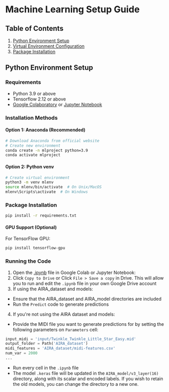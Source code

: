 # Machine Learning Setup Guide

## Table of Contents
1. [Python Environment Setup](#python-environment-setup)
2. [Virtual Environment Configuration]()
3. [Package Installation]()

## Python Environment Setup

### Requirements
- Python 3.9 or above
- Tensorflow 2.12 or above
- [Google Colaboratory](https://colab.research.google.com/) or [Jupyter Notebook](https://jupyter.org/install)

### Installation Methods

#### Option 1: Anaconda (Recommended)
```bash
# Download Anaconda from official website
# Create new environment
conda create -n mlproject python=3.9
conda activate mlproject
```

#### Option 2: Python venv
```bash
# Create virtual environment
python3 -m venv mlenv
source mlenv/bin/activate  # On Unix/MacOS
mlenv\Scripts\activate  # On Windows
```

### Package Installation

```bash
pip install -r requirements.txt
```

#### GPU Support (Optional)
For TensorFlow GPU:
```bash
pip install tensorflow-gpu
```

### Running the Code
1. Open the [.ipynb](https://github.com/TCHWG/Machine-Learning/blob/main/piano_mistake_generator.py) file in Google Colab or Jupyter Notebook: 
2. Click `Copy to Drive` or Click `File > Save a copy` in Drive. This will allow you to run and edit the `.ipynb` file in your own Google Drive account
3. If using the AIRA_dataset and models:
  - Ensure that the AIRA_dataset and AIRA_model directories are included
  - Run the `Predict` code to generate predictions
4. If you're not using the AIRA dataset and models:
  - Provide the MIDI file you want to generate predictions for by setting the following parameters on `Parameters` cell:
  ```python
  input_midi = 'input/Twinkle_Twinkle_Little_Star_Easy.mid'
  output_folder = Path('AIRA_dataset')
  midi_features = 'AIRA_dataset/midi-features.csv'
  num_var = 2000
  ...
  ```
  - Run every cell in the `.ipynb` file
  - The model `.keras` file will be updated in the `AIRA_model/v3_layer(16)` directory, along with its scalar and encoded labels. If you wish to retain the old models, you can change the directory to a new one.

